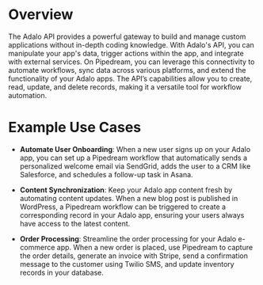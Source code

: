 # Overview

The Adalo API provides a powerful gateway to build and manage custom applications without in-depth coding knowledge. With Adalo's API, you can manipulate your app's data, trigger actions within the app, and integrate with external services. On Pipedream, you can leverage this connectivity to automate workflows, sync data across various platforms, and extend the functionality of your Adalo apps. The API’s capabilities allow you to create, read, update, and delete records, making it a versatile tool for workflow automation.

# Example Use Cases

- **Automate User Onboarding**: When a new user signs up on your Adalo app, you can set up a Pipedream workflow that automatically sends a personalized welcome email via SendGrid, adds the user to a CRM like Salesforce, and schedules a follow-up task in Asana.

- **Content Synchronization**: Keep your Adalo app content fresh by automating content updates. When a new blog post is published in WordPress, a Pipedream workflow can be triggered to create a corresponding record in your Adalo app, ensuring your users always have access to the latest content.

- **Order Processing**: Streamline the order processing for your Adalo e-commerce app. When a new order is placed, use Pipedream to capture the order details, generate an invoice with Stripe, send a confirmation message to the customer using Twilio SMS, and update inventory records in your database.
